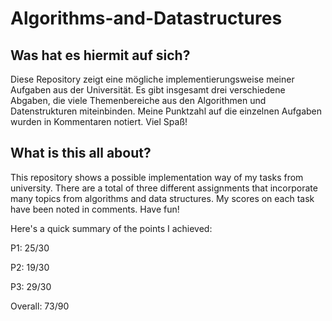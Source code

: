 # Algorithms-and-Datastructures
## Was hat es hiermit auf sich?
Diese Repository zeigt eine mögliche implementierungsweise meiner Aufgaben aus der Universität. Es gibt insgesamt drei verschiedene Abgaben, die viele Themenbereiche aus den Algorithmen und Datenstrukturen miteinbinden. Meine Punktzahl auf die einzelnen Aufgaben wurden in Kommentaren notiert. Viel Spaß!

## What is this all about?
This repository shows a possible implementation way of my tasks from university. There are a total of three different assignments that incorporate many topics from algorithms and data structures. My scores on each task have been noted in comments. Have fun!

Here's a quick summary of the points I achieved:

P1: 25/30

P2: 19/30

P3: 29/30

Overall: 73/90
